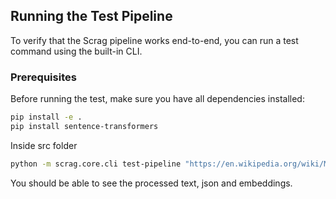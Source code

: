 ## Running the Test Pipeline

To verify that the Scrag pipeline works end-to-end, you can run a test command using the built-in CLI.

### Prerequisites

Before running the test, make sure you have all dependencies installed:

```bash
pip install -e .
pip install sentence-transformers
```

Inside src folder
```bash
python -m scrag.core.cli test-pipeline "https://en.wikipedia.org/wiki/Machine_learning"
```

You should be able to see the processed text, json and embeddings.